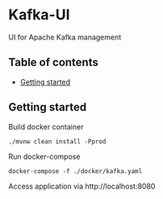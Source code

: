 # Kafka-UI
UI for Apache Kafka management

## Table of contents
- [Getting started](#getting-started)

## Getting started

Build docker container

```
./mvnw clean install -Pprod
```

Run docker-compose

```
docker-compose -f ./docker/kafka.yaml
```

Access application via http://localhost:8080
